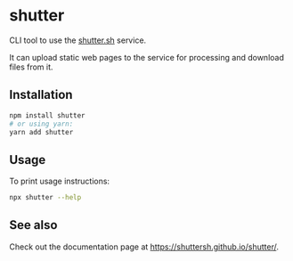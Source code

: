 # shutter

CLI tool to use the [shutter.sh](https://shutter.sh/) service.

It can upload static web pages to the service for processing and download files from it.

## Installation

```sh
npm install shutter
# or using yarn:
yarn add shutter
```

## Usage

To print usage instructions:

```sh
npx shutter --help
```

## See also

Check out the documentation page at <https://shuttersh.github.io/shutter/>.
